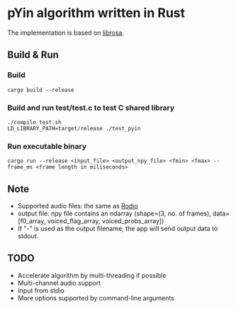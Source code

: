 # pYin algorithm written in Rust

The implementation is based on [librosa](https://librosa.org/doc/0.8.1/_modules/librosa/core/pitch.html#pyin).

## Build & Run

### Build

```
cargo build --release
```

### Build and run test/test.c to test C shared library

```
./compile_test.sh
LD_LIBRARY_PATH=target/release ./test_pyin
```

### Run executable binary

```
cargo run --release <input_file> <output_npy_file> <fmin> <fmax> --frame_ms <frame length in miliseconds>
```

## Note

- Supported audio files: the same as [Rodio](https://github.com/RustAudio/rodio)
- output file: npy file contains an ndarray (shape=(3, no. of frames), data=[f0_array, voiced_flag_array, voiced_probs_array])
- If "-" is used as the output filename, the app will send output data to stdout.

## TODO

- Accelerate algorithm by multi-threading if possible
- Multi-channel audio support
- Input from stdio
- More options supported by command-line arguments
